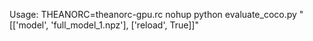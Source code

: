 Usage: THEANORC=theanorc-gpu.rc nohup python evaluate_coco.py "[['model', 'full_model_1.npz'], ['reload', True]]"

